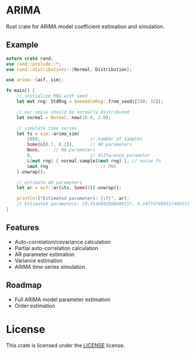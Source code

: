 # ARIMA

Rust crate for ARIMA model coefficient estimation and simulation.

## Example

```rust
extern crate rand;
use rand::prelude::*;
use rand::distributions::{Normal, Distribution};

use arima::{acf, sim};

fn main() {
    // initialize RNG with seed
    let mut rng: StdRng = SeedableRng::from_seed([100; 32]);

    // our noise should be normally distributed
    let normal = Normal::new(10.0, 2.0);

    // simulate time series
    let ts = sim::arima_sim(
        1000,                   // number of samples
        Some(&[0.7, 0.2]),      // AR parameters
        None,     // MA parameters
        0,                      // difference parameter
        &|mut rng| { normal.sample(&mut rng) }, // noise fn
        &mut rng                    // RNG
    ).unwrap();

    // estimate AR parameters
    let ar = acf::ar(&ts, Some(2)).unwrap();

    println!("Estimated parameters: {:?}", ar);
    // Estimated parameters: [0.7436892808499717, 0.14774749031248915]
}
```

## Features

- Auto-correlation/covariance calculation
- Partial auto-correlation calculation
- AR parameter estimation
- Variance estimation
- ARIMA time series simulation

## Roadmap

- Full ARIMA model parameter estimation
- Order estimation

# License

This crate is licensed under the [LICENSE](Apache-2.0) license.